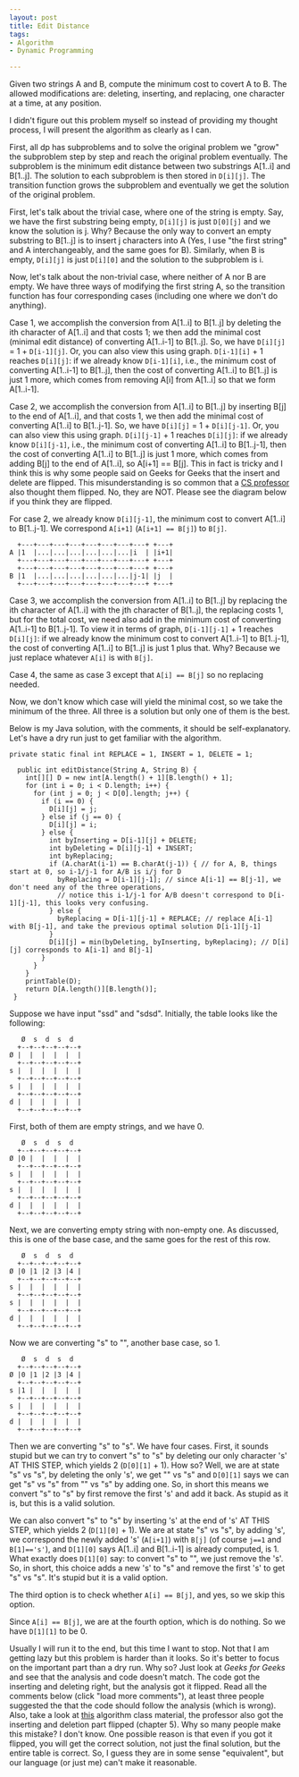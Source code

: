 ```yaml
---
layout: post
title: Edit Distance
tags:
- Algorithm
- Dynamic Programming

---
```

Given two strings A and B, compute the minimum cost to covert A to B. The allowed modifications are: deleting, inserting, and replacing, one character at a time, at any position.

I didn't figure out this problem myself so instead of providing my thought process, I will present the algorithm as clearly as I can.

First, all dp has subproblems and to solve the original problem we "grow" the subproblem step by step and reach the original problem eventually. The subproblem is the minimum edit distance between two substrings A[1..i] and B[1..j]. The solution to each subproblem is then stored in `D[i][j]`. The transition function grows the subproblem and eventually we get the solution of the original problem.

First, let's talk about the trivial case, where one of the string is empty. Say, we have the first substring being empty, `D[i][j]` is just `D[0][j]` and we know the solution is j. Why? Because the only way to convert an empty substring to B[1..j] is to insert j characters into A (Yes, I use "the first string" and A interchangeably, and the same goes for B). Similarly, when B is empty, `D[i][j]` is just `D[i][0]` and the solution to the subproblem is i.

Now, let's talk about the non-trivial case, where neither of A nor B are empty. We have three ways of modifying the first string A, so the transition function has four corresponding cases (including one where we don't do anything).

Case 1, we accomplish the conversion from A[1..i] to B[1..j] by deleting the ith character of A[1..i] and that costs 1; we then add the minimal cost (minimal edit distance) of converting A[1..i-1] to B[1..j]. So, we have `D[i][j]` = 1 + `D[i-1][j]`. Or, you can also view this using graph. `D[i-1][i]` + 1 reaches `D[i][j]`: if we already know `D[i-1][i]`, i.e., the minimum cost of converting A[1..i-1] to B[1..j], then the cost of converting A[1..i] to B[1..j] is just 1 more, which comes from removing A[i] from A[1..i] so that we form A[1..i-1].

Case 2, we accomplish the conversion from A[1..i] to B[1..j] by inserting B[j] to the end of A[1..i], and that costs 1, we then add the minimal cost of converting A[1..i] to B[1..j-1]. So, we have `D[i][j]` = 1 + `D[i][j-1]`. Or, you can also view this using graph. `D[i][j-1]` + 1 reaches `D[i][j]`: if we already know `D[i][j-1]`, i.e., the minimum cost of converting A[1..i] to B[1..j-1], then the cost of converting A[1..i] to B[1..j] is just 1 more, which comes from adding B[j] to the end of A[1..i], so A[i+1] == B[j]. This in fact is tricky and I think this is why some people said on Geeks for Geeks that the insert and delete are flipped. This misunderstanding is so common that a [CS professor](http://jeffe.cs.illinois.edu/teaching/algorithms/notes/05-dynprog.pdf) also thought them flipped. No, they are NOT. Please see the diagram below if you think they are flipped.

For case 2, we already know `D[i][j-1]`, the minimum cost to convert A[1..i] to B[1..j-1]. We correspond `A[i+1]` (`A[i+1] == B[j]`) to `B[j]`.

```
  +---+---+---+---+---+---+---+---+ +---+
A |1  |...|...|...|...|...|...|i  | |i+1|
  +---+---+---+---+---+---+---+---+ +---+
  +---+---+---+---+---+---+---+---+ +---+
B |1  |...|...|...|...|...|...|j-1| |j  |
  +---+---+---+---+---+---+---+---+ +---+
```

Case 3, we accomplish the conversion from A[1..i] to B[1..j] by replacing the ith character of A[1..i] with the jth character of B[1..j], the replacing costs 1, but for the total cost, we need also add in the minimum cost of converting A[1..i-1] to B[1..j-1]. To view it in terms of graph, `D[i-1][j-1]` + 1 reaches `D[i][j]`: if we already know the minimum cost to convert A[1..i-1] to B[1..j-1], the cost of converting A[1..i] to B[1..j] is just 1 plus that. Why? Because we just replace whatever `A[i]` is with `B[j]`.

Case 4, the same as case 3 except that `A[i] == B[j]` so no replacing needed.

Now, we don't know which case will yield the minimal cost, so we take the minimum of the three. All three is a solution but only one of them is the best.

Below is my Java solution, with the comments, it should be self-explanatory. Let's have a dry run just to get familiar with the algorithm.

```
private static final int REPLACE = 1, INSERT = 1, DELETE = 1;

  public int editDistance(String A, String B) {
    int[][] D = new int[A.length() + 1][B.length() + 1];
    for (int i = 0; i < D.length; i++) {
      for (int j = 0; j < D[0].length; j++) {
        if (i == 0) {
          D[i][j] = j;
        } else if (j == 0) {
          D[i][j] = i;
        } else {
          int byInserting = D[i-1][j] + DELETE;
          int byDeleting = D[i][j-1] + INSERT;
          int byReplacing;
          if (A.charAt(i-1) == B.charAt(j-1)) { // for A, B, things start at 0, so i-1/j-1 for A/B is i/j for D
            byReplacing = D[i-1][j-1]; // since A[i-1] == B[j-1], we don't need any of the three operations,
            // notice this i-1/j-1 for A/B doesn't correspond to D[i-1][j-1], this looks very confusing.
          } else {
            byReplacing = D[i-1][j-1] + REPLACE; // replace A[i-1] with B[j-1], and take the previous optimal solution D[i-1][j-1]
          }
          D[i][j] = min(byDeleting, byInserting, byReplacing); // D[i][j] corresponds to A[i-1] and B[j-1]
        }
      }
    }
    printTable(D);
    return D[A.length()][B.length()];
 }
```

Suppose we have input "ssd" and "sdsd". Initially, the table looks like the following:

```
   Ø  s  d  s  d
  +--+--+--+--+--+
Ø |  |  |  |  |  |
  +--+--+--+--+--+
s |  |  |  |  |  |
  +--+--+--+--+--+
s |  |  |  |  |  |
  +--+--+--+--+--+
d |  |  |  |  |  |
  +--+--+--+--+--+
```

First, both of them are empty strings, and we have 0.

```
   Ø  s  d  s  d
  +--+--+--+--+--+
Ø |0 |  |  |  |  |
  +--+--+--+--+--+
s |  |  |  |  |  |
  +--+--+--+--+--+
s |  |  |  |  |  |
  +--+--+--+--+--+
d |  |  |  |  |  |
  +--+--+--+--+--+
```

Next, we are converting empty string with non-empty one. As discussed, this is one of the base case, and the same goes for the rest of this row.

```
   Ø  s  d  s  d
  +--+--+--+--+--+
Ø |0 |1 |2 |3 |4 |
  +--+--+--+--+--+
s |  |  |  |  |  |
  +--+--+--+--+--+
s |  |  |  |  |  |
  +--+--+--+--+--+
d |  |  |  |  |  |
  +--+--+--+--+--+
```

Now we are converting "s" to "", another base case, so 1.

```
   Ø  s  d  s  d
  +--+--+--+--+--+
Ø |0 |1 |2 |3 |4 |
  +--+--+--+--+--+
s |1 |  |  |  |  |
  +--+--+--+--+--+
s |  |  |  |  |  |
  +--+--+--+--+--+
d |  |  |  |  |  |
  +--+--+--+--+--+
```

Then we are converting "s" to "s". We have four cases. First, it sounds stupid but we can try to convert "s" to "s" by deleting our only character 's' AT THIS STEP, which yields 2 (`D[0][1]` + 1). How so? Well, we are at state "s" vs "s", by deleting the only 's', we get "" vs "s" and `D[0][1]` says we can get "s" vs "s" from "" vs "s" by adding one. So, in short this means we convert "s" to "s" by first remove the first 's' and add it back. As stupid as it is, but this is a valid solution.

We can also convert "s" to "s" by inserting 's' at the end of 's' AT THIS STEP, which yields 2 (`D[1][0]` + 1). We are at state "s" vs "s", by adding 's', we correspond the newly added 's' (`A[i+1]`) with `B[j]` (of course `j==1` and `B[1]=='s'`), and `D[1][0]` says A[1..i] and B[1..i-1] is already computed, is 1. What exactly does `D[1][0]` say: to convert "s" to "", we just remove the 's'. So, in short, this choice adds a new 's' to "s" and remove the first 's' to get "s" vs "s". It's stupid but it is a valid option.

The third option is to check whether `A[i] == B[j]`, and yes, so we skip this option.

Since `A[i] == B[j]`, we are at the fourth option, which is do nothing. So we have `D[1][1]` to be 0.

Usually I will run it to the end, but this time I want to stop. Not that I am getting lazy but this problem is harder than it looks. So it's better to focus on the important part than a dry run. Why so? Just look at *Geeks for Geeks* and see that the analysis and code doesn't match. The code got the inserting and deleting right, but the analysis got it flipped. Read all the comments below (click "load more comments"), at least three people suggested the that the code should follow the analysis (which is wrong). Also, take a look at [this](http://jeffe.cs.illinois.edu/teaching/algorithms/notes/05-dynprog.pdf) algorithm class material, the professor also got the inserting and deletion part flipped (chapter 5). Why so many people make this mistake? I don't know. One possible reason is that even if you got it flipped, you will get the correct solution, not just the final solution, but the entire table is correct. So, I guess they are in some sense "equivalent", but our language (or just me) can't make it reasonable. 